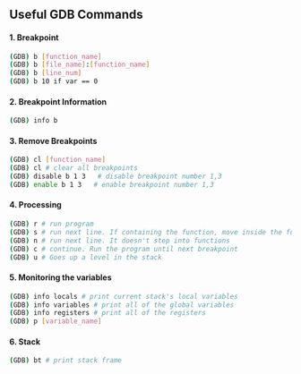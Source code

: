 ## Useful GDB Commands


#### 1. Breakpoint
```bash
(GDB) b [function_name]
(GDB) b [file_name]:[function_name]
(GDB) b [line_num]
(GDB) b 10 if var == 0
```

#### 2. Breakpoint Information
```bash
(GDB) info b
```

#### 3. Remove Breakpoints
```bash
(GDB) cl [function_name]
(GDB) cl # clear all breakpoints
(GDB) disable b 1 3   # disable breakpoint number 1,3
(GDB) enable b 1 3   # enable breakpoint number 1,3
```

#### 4. Processing
```bash
(GDB) r # run program
(GDB) s # run next line. If containing the function, move inside the function and run single line
(GDB) n # run next line. It doesn't step into functions
(GDB) c # continue. Run the program until next breakpoint
(GDB) u # Goes up a level in the stack

```

#### 5. Monitoring the variables
```bash
(GDB) info locals # print current stack's local variables
(GDB) info variables # print all of the global variables
(GDB) info registers # print all of the registers
(GDB) p [variable_name]
```

#### 6. Stack
```bash
(GDB) bt # print stack frame
```
